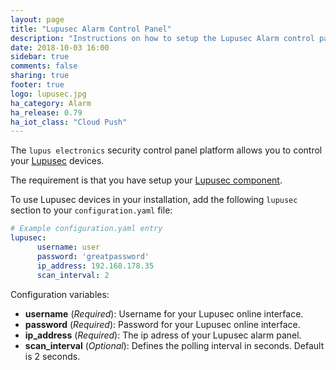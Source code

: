 ```yaml
---
layout: page
title: "Lupusec Alarm Control Panel"
description: "Instructions on how to setup the Lupusec Alarm control panel within Home Assistant."
date: 2018-10-03 16:00
sidebar: true
comments: false
sharing: true
footer: true
logo: lupusec.jpg
ha_category: Alarm
ha_release: 0.79
ha_iot_class: "Cloud Push"
---
```


The `lupus electronics` security control panel platform allows you to control your [Lupusec](https://www.lupus-electronics.de) devices.

The requirement is that you have setup your [Lupusec component](/components/lupusec/).

To use Lupusec devices in your installation, add the following `lupusec` section to your `configuration.yaml` file:

```yaml
# Example configuration.yaml entry
lupusec:
      username: user 
      password: 'greatpassword'
      ip_address: 192.168.178.35
      scan_interval: 2
```

Configuration variables:

- **username** (*Required*): Username for your Lupusec online interface.
- **password** (*Required*): Password for your Lupusec online interface.
- **ip_address** (*Required*): The ip adress of your Lupusec alarm panel.
- **scan_interval** (*Optional*): Defines the polling interval in seconds. Default is 2 seconds.